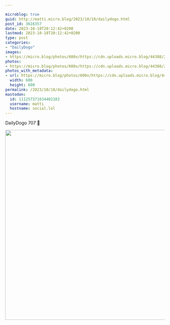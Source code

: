 ```yaml
---

microblog: true
guid: http://matti.micro.blog/2023/10/18/dailydogo.html
post_id: 3616357
date: 2023-10-18T20:12:42+0200
lastmod: 2023-10-18T20:12:42+0200
type: post
categories:
- "DailyDogo"
images:
- https://micro.blog/photos/600x/https://cdn.uploads.micro.blog/44388/2023/c50c0b95b51b4c43932d701a819e2de0.jpg
photos:
- https://micro.blog/photos/600x/https://cdn.uploads.micro.blog/44388/2023/c50c0b95b51b4c43932d701a819e2de0.jpg
photos_with_metadata:
- url: https://micro.blog/photos/600x/https://cdn.uploads.micro.blog/44388/2023/c50c0b95b51b4c43932d701a819e2de0.jpg
  width: 600
  height: 600
permalink: /2023/10/18/dailydogo.html
mastodon:
  id: 111257371634402102
  username: matti
  hostname: social.lol
---
```

DailyDogo 707 🐶

<img src="/media/uploads/2023/c50c0b95b51b4c43932d701a819e2de0.jpg" width="600" height="600" alt="" />
